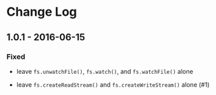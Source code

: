 # Change Log


## 1.0.1 - 2016-06-15


### Fixed

- leave `fs.unwatchFile()`, `fs.watch()`, and `fs.watchFile()` alone

- leave `fs.createReadStream()` and `fs.createWriteStream()` alone (#1)
